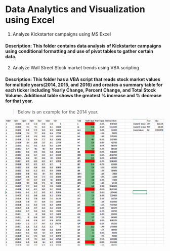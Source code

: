# Data Analytics and Visualization using Excel  


  
1. Analyze Kickstarter campaigns using MS Excel

#### Description: This folder contains data analysis of Kickstarter campaigns using conditional formatting and use of pivot tables to gather certain data. 


2. Analyze Wall Street Stock market trends using VBA scripting

#### Description: This folder has a VBA script that reads stock market values for multiple years(2014, 2015, and 2016) and creates a summary table for each ticker including Yearly Change, Percent Change, and Total Stock Volume. Additional table shows the greatest % increase and % decrease for that year. 

> Below is an example for the 2014 year.
<html>
<center>
<img src="https://raw.githubusercontent.com/ying-li-python/Data-Analysis/master/Stock_VBA_analysis/Images/2014-stock.png" height="400" width="800")</center>
        </html>
